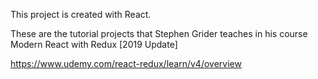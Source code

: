 This project is created with React. 

These are the tutorial projects that Stephen Grider teaches in his course Modern React with Redux [2019 Update]

https://www.udemy.com/react-redux/learn/v4/overview